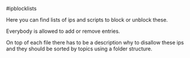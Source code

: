 #ipblocklists

Here you can find lists of ips and scripts to block or unblock these.

Everybody is allowed to add or remove entries.

On top of each file there has to be a description why to disallow these ips and they should be sorted by topics using a folder structure.
